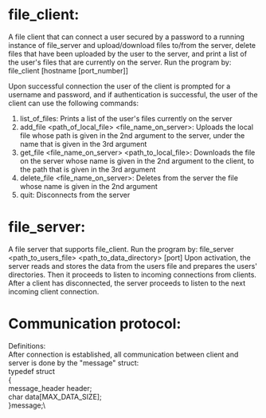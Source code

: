 # file_client:
A file client that can connect a user secured by a password to a running instance of file_server and upload/download files 
to/from the server, delete files that have been uploaded by the user to the server, and print a list of the user's files that are 
currently on the server.
Run the program by: file_client [hostname [port_number]]

Upon successful connection the user of the client is prompted for a username and password, and if authentication is successful, 
the user of the client can use the following commands:

1. list_of_files:
Prints a list of the user's files currently on the server
2. add_file <path_of_local_file> <file_name_on_server>:
Uploads the local file whose path is given in the 2nd argument to the server, under the name that is given in the 3rd argument
3. get_file <file_name_on_server> <path_to_local_file>:
Downloads the file on the server whose name is given in the 2nd argument to the client, to the path that is given in the 3rd argument
4. delete_file <file_name_on_server>:
Deletes from the server the file whose name is given in the 2nd argument
5. quit:
Disconnects from the server

# file_server:
A file server that supports file_client.
Run the program by: file_server <path_to_users_file> <path_to_data_directory> [port]
Upon activation, the server reads and stores the data from the users file and prepares the users' 
directories. Then it proceeds to listen to incoming connections from clients. After a client has disconnected, 
the server proceeds to listen to the next incoming client connection.

# Communication protocol:
Definitions:\
After connection is established, all communication between client and server is done by the "message" struct:\
typedef struct\
{\
message_header header;\
char data[MAX_DATA_SIZE];\
}message;\
